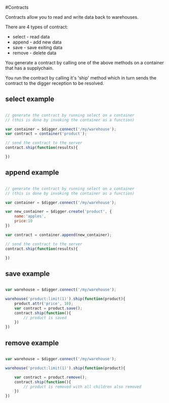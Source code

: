 #Contracts

Contracts allow you to read and write data back to warehouses.

There are 4 types of contract:

 * select - read data
 * append - add new data
 * save - save exiting data
 * remove - delete data

You generate a contract by calling one of the above methods on a container that has a supplychain.

You run the contract by calling it's 'ship' method which in turn sends the contract to the digger reception to be resolved.

## select example

```js

// generate the contract by running select on a container
// (this is done by invoking the container as a function)

var container = $digger.connect('/my/warehouse');
var contract = container('product');

// send the contract to the server
contract.ship(function(results){

})
```

## append example

```js

// generate the contract by running select on a container
// (this is done by invoking the container as a function)

var container = $digger.connect('/my/warehouse');

var new_container = $digger.create('product', {
	name:'apples',
	price:10
})

var contract = container.append(new_container);

// send the contract to the server
contract.ship(function(results){

})
```

## save example
```js

var warehouse = $digger.connect('/my/warehouse');

warehouse('product:limit(1)').ship(function(product){
	product.attr('price', 10);
	var contract = product.save();
	contract.ship(function(){
		// product is saved
	})
})
```

## remove example
```js

var warehouse = $digger.connect('/my/warehouse');

warehouse('product:limit(1)').ship(function(product){

	var contract = product.remove();
	contract.ship(function(){
		// product is removed with all children also removed
	})
})
```